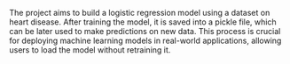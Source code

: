 The project aims to build a logistic regression model using a dataset on heart disease. After training 
the model, it is saved into a pickle file, which can be later used to make predictions on new data. 
This process is crucial for deploying machine learning models in real-world applications, allowing 
users to load the model without retraining it.
